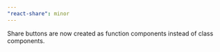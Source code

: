 ```yaml
---
"react-share": minor
---
```


Share buttons are now created as function components instead of class components.
